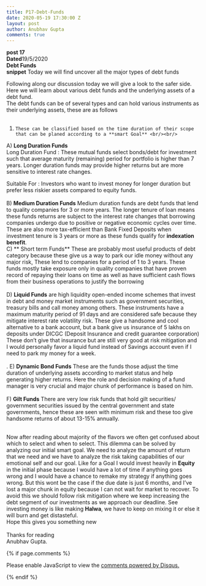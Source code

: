 ```yaml
---
title: P17-Debt-Funds
date: 2020-05-19 17:30:00 Z
layout: post
author: Anubhav Gupta
comments: true
---
```


<style>
    header{
      
      
     background-color: rgba(249, 241 ,241 , 0.7);
         font-weight: bolder;
         font-size: larger;
         font-family: fantasy;
        }
    
      div{
        background-image: url("https://i.postimg.cc/y6fw6m3Y/yoann-siloine-dyax-Q-ao-GWY-unsplash.jpg");
      }
      </style>

**post 17** <br/>
**Dated**19/5/2020<br/>
**Debt Funds** <br/>
**snippet** Today we will find uncover all the major types of debt funds<br/>

Following along our discussion today we will give a look to the safer side. Here we will learn about various debt funds and the underlying assets of a debt fund. <br/>
The debt funds can be of several types and can hold various instruments as their underlying assets, these are as follows<br/><br/>
1.     These can be classified based on the time duration of their scope that can be planed according to a **smart Goal** <br/><br/>
A)	**Long Duration Funds**  
Long Duration Fund : These mutual funds select bonds/debt for investment such that average maturity (remaining) period for portfolio is higher than 7 years. Longer duration funds may provide higher returns but are more sensitive to interest rate changes. <br/>
 
Suitable For : Investors who want to invest money for longer duration but prefer less riskier assets compared to equity funds. <br/><br/>
B)	**Medium Duration Funds** Medium duration funds are debt funds that lend to quality companies for 3 or more years. The longer tenure of loan means these funds returns are subject to the interest rate changes that borrowing companies undergo due to positive or negative economic cycles over time. These are also more tax-efficient than Bank Fixed Deposits when investment tenure is 3 years or more as these funds qualify for **indexation benefit**.<br/>
C)	** Short term Funds** These are probably most useful products of debt category because these give us a way to park our idle money without any major risk, These lend to companies for a period of 1 to 3 years. These funds mostly take exposure only in quality companies that have proven record of repaying their loans on time as well as have sufficient cash flows from their business operations to justify the borrowing <br/><br/>
D)	**Liquid Funds** are high liquidity open-ended income schemes that invest in debt and money market instruments such as government securities, treasury bills and call money among others. These instruments have a maximum maturity period of 91 days and are considered safe because they mitigate interest rate volatility risk. These give a handsome and cool alternative to a bank account, but a bank give us insurance of 5 lakhs on deposits under DICGC (Deposit Insurance and credit guarantee corporation) These don’t give that insurance but are still very good at risk mitigation and I would personally favor a liquid fund instead of Savings account even if I need  to park my money for a week.<br/><br/>.
E) 	**Dynamic Bond Funds** These are the funds those adjust the time duration of underlying assets according to market status and help generating higher returns. Here the role and decision making of a fund manager is very crucial and major chunk of performance is based on him.<br/> <br/>
F) 	**Gilt Funds** There are very low risk funds that hold gilt securities/ government securities issued by the central government and state governments, hence these are seen with minimum risk and these too give handsome returns of about 13-15% annually.<br/><br/>
 
Now after reading about majority of the flavors we often get confused about which to select and when to select. This dilemma can be solved by analyzing our initial smart goal. We need to analyze the amount of return that we need and we have to analyze the risk taking capabilities of our emotional self and our goal. Like for a Goal I would invest heavily in **Equity** in the initial phase because I would have a lot of time if anything goes wrong and I would have a chance to remake my strategy if anything goes wrong. But this wont be the case if the due date is just 6 months, and I’ve lost a major chunk in equity because I can not wait for market to recover. To avoid this we should follow risk mitigation where we keep increasing the debt segment of our investments as we approach our deadline. See investing money is like making **Halwa**, we have to keep on mixing it or else it will burn and get distasteful. <br/>
Hope this gives you something new<br/><br/>
Thanks for reading<br/>
Anubhav Gupta.



{% if page.comments %}

<div id="disqus_thread"></div>
<script>
(function() { // DON'T EDIT BELOW THIS LINE
var d = document, s = d.createElement('script');
s.src = 'https://https-gupta-anubhav12-github-io-fortheloveofnifty.disqus.com/embed.js';
s.setAttribute('data-timestamp', +new Date());
(d.head || d.body).appendChild(s);
})();
</script>
<noscript>Please enable JavaScript to view the <a href="https://disqus.com/?ref_noscript">comments powered by Disqus.</a></noscript>

{% endif %}